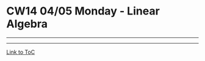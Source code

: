 # CW14 04/05 Monday - Linear Algebra
---


---
[Link to ToC](https://github.com/rafkruczkowski/journal)